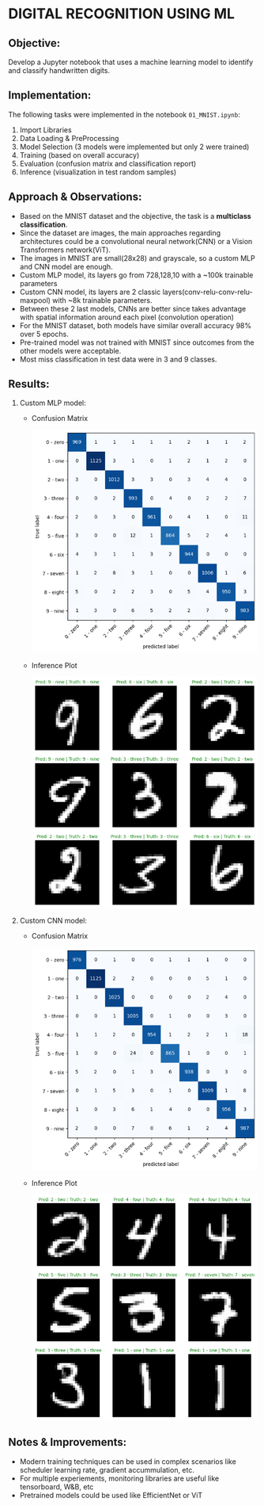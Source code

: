 
# DIGITAL RECOGNITION USING ML

## Objective:

Develop a Jupyter notebook that uses a machine learning model to identify and classify
handwritten digits.

## Implementation:

The following tasks were implemented in the notebook `01_MNIST.ipynb`:
1. Import Libraries
2. Data Loading & PreProcessing
3. Model Selection (3 models were implemented but only 2 were trained)
4. Training (based on overall accuracy)
5. Evaluation (confusion matrix and classification report)
6. Inference (visualization in test random samples)

## Approach & Observations:

* Based on the MNIST dataset and the objective, the task is a **multiclass classification**.
* Since the dataset are images, the main approaches regarding architectures could be a convolutional neural network(CNN) or a Vision Transformers network(ViT).
* The images in MNIST are small(28x28) and grayscale, so a custom MLP and CNN model are enough.
* Custom MLP model, its layers go from 728,128,10 with a ~100k trainable parameters
* Custom CNN model, its layers are 2 classic layers(conv-relu-conv-relu-maxpool) with ~8k trainable parameters.
* Between these 2 last models, CNNs are better since takes advantage with spatial information around each pixel (convolution operation)
* For the MNIST dataset, both models have similar overall accuracy 98% over 5 epochs.
* Pre-trained model was not trained with MNIST since outcomes from the other models were acceptable.
* Most miss classification in test data were in 3 and 9 classes.

## Results:

1. Custom MLP model:

    * Confusion Matrix

        ![](mlp_cm.png)

    * Inference Plot

        ![](mlp_results.png)

2. Custom CNN model:

    * Confusion Matrix

        ![](cnn_cm.png)

    * Inference Plot
    
        ![](cnn_results.png)


## Notes & Improvements:
* Modern training techniques can be used in complex scenarios like scheduler learning rate, gradient accummulation, etc.
* For multiple experiements, monitoring libraries are useful like tensorboard, W&B, etc
* Pretrained models could be used like EfficientNet or ViT